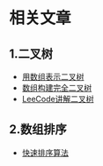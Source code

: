 # 相关文章

## 1.二叉树
- [用数组表示二叉树](https://blog.csdn.net/u013243986/article/details/51859181)
- [数组构建完全二叉树](https://www.cnblogs.com/hongdada/p/6481780.html)
- [LeeCode讲解二叉树](https://leetcode-cn.com/leetbook/detail/data-structure-binary-tree/)


## 2.数组排序
- [快速排序算法](https://blog.csdn.net/elma_tww/article/details/86164674)